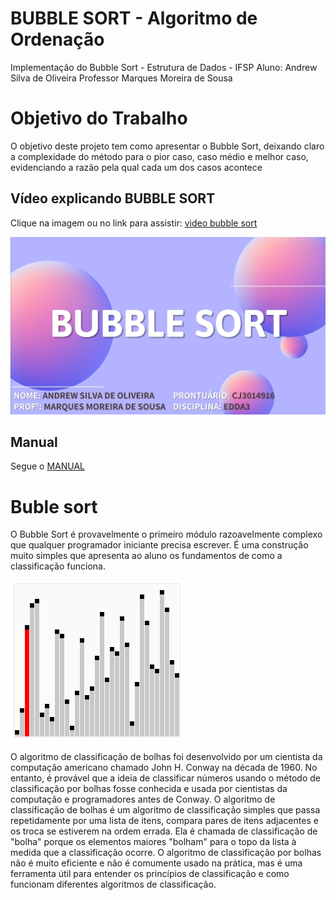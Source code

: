 # BUBBLE SORT - Algoritmo de Ordenação

Implementação do Bubble Sort - Estrutura de Dados - IFSP
Aluno: Andrew Silva de Oliveira
Professor Marques Moreira de Sousa

# Objetivo do Trabalho
O objetivo deste projeto tem como apresentar o Bubble Sort, deixando claro a complexidade do método para o pior caso, caso médio e melhor caso, evidenciando a razão pela qual cada um dos casos acontece

## Vídeo explicando BUBBLE SORT

Clique na imagem ou no link para assistir: [video bubble sort](https://youtu.be/ZZjTHWj5NY4) 

[![video](https://github.com/AndrewBait/Bubble_Sort/blob/main/IMAGENS/Screenshot_20221218_021150_PowerPoint.jpg)](https://youtu.be/ZZjTHWj5NY4)

## Manual

Segue o [MANUAL](https://github.com/AndrewBait/Bubble_Sort/blob/main/MANUAL)

# Buble sort
O Bubble Sort é provavelmente o primeiro módulo razoavelmente complexo que qualquer programador iniciante precisa escrever. É uma construção muito simples que apresenta ao aluno os fundamentos de como a classificação funciona.

![gif](https://github.com/AndrewBait/Bubble_Sort/blob/main/IMAGENS/Sorting_bubblesort_anim.gif)

O algoritmo de classificação de bolhas foi desenvolvido por um cientista da computação americano chamado John H. Conway na década de 1960. No entanto, é provável que a ideia de classificar números usando o método de classificação por bolhas fosse conhecida e usada por cientistas da computação e programadores antes de Conway. O algoritmo de classificação de bolhas é um algoritmo de classificação simples que passa repetidamente por uma lista de itens, compara pares de itens adjacentes e os troca se estiverem na ordem errada. Ela é chamada de classificação de "bolha" porque os elementos maiores "bolham" para o topo da lista à medida que a classificação ocorre. O algoritmo de classificação por bolhas não é muito eficiente e não é comumente usado na prática, mas é uma ferramenta útil para entender os princípios de classificação e como funcionam diferentes algoritmos de classificação.
